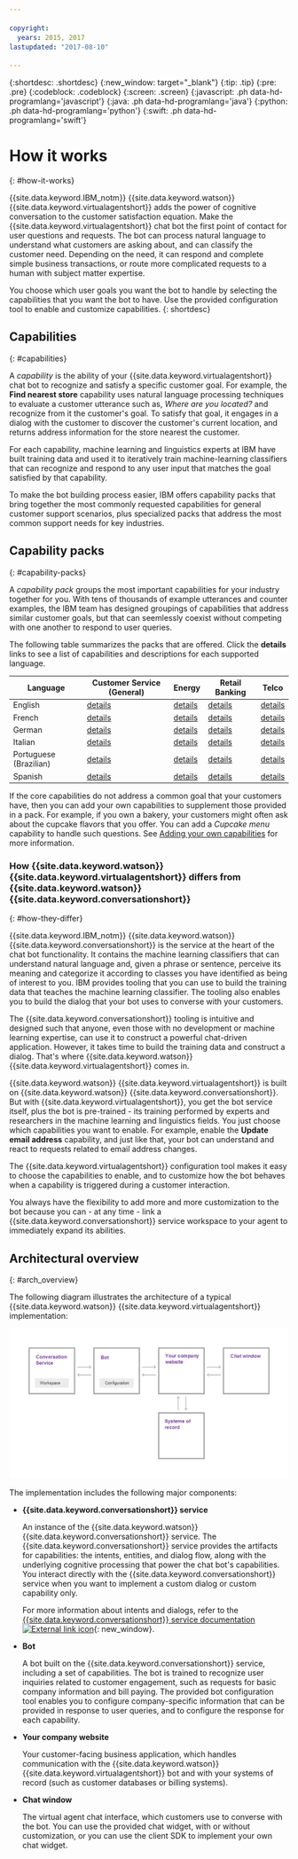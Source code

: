 ```yaml
---

copyright:
  years: 2015, 2017
lastupdated: "2017-08-10"

---
```


{:shortdesc: .shortdesc}
{:new_window: target="_blank"}
{:tip: .tip}
{:pre: .pre}
{:codeblock: .codeblock}
{:screen: .screen}
{:javascript: .ph data-hd-programlang='javascript'}
{:java: .ph data-hd-programlang='java'}
{:python: .ph data-hd-programlang='python'}
{:swift: .ph data-hd-programlang='swift'}

# How it works
{: #how-it-works}

{{site.data.keyword.IBM_notm}} {{site.data.keyword.watson}} {{site.data.keyword.virtualagentshort}} adds the power of cognitive conversation to the customer satisfaction equation. Make the {{site.data.keyword.virtualagentshort}} chat bot the first point of contact for user questions and requests. The bot can process natural language to  understand what customers are asking about, and can classify the customer need. Depending on the need, it can respond and complete simple business transactions, or route more complicated requests to a human with subject matter expertise.

You choose which user goals you want the bot to handle by selecting the capabilities that you want the bot to have. Use the provided configuration tool to enable and customize capabilities.
{: shortdesc}

## Capabilities
{: #capabilities}

A *capability* is the ability of your {{site.data.keyword.virtualagentshort}} chat bot to recognize and satisfy a specific customer goal. For example, the **Find nearest store** capability uses natural language processing techniques to evaluate a customer utterance such as, *Where are you located?* and recognize from it the customer's goal. To satisfy that goal, it engages in a dialog with the customer to discover the customer's current location, and returns address information for the store nearest the customer.

For each capability, machine learning and linguistics experts at IBM have built training data and used it to iteratively train machine-learning classifiers that can recognize and respond to any user input that matches the goal satisfied by that capability.

To make the bot building process easier, IBM offers capability packs that bring together the most commonly requested capabilities for general customer support scenarios, plus specialized packs that address the most common support needs for key industries.

## Capability packs
{: #capability-packs}

A *capability pack* groups the most important capabilities for your industry together for you. With tens of thousands of example utterances and counter examples, the IBM team has designed groupings of capabilities that address similar customer goals, but that can seemlessly coexist without competing with one another to respond to user queries.

The following table summarizes the packs that are offered. Click the **details** links to see a list of capabilities and descriptions for each supported language.

| Language | Customer Service (General) | Energy  | Retail Banking | Telco   |
|----------|----------------------------|---------|----------------|---------|
| English  | [details](/docs/services/virtual-agent/capabilities_list_general_en.html) | [details](/docs/services/virtual-agent/capabilities_list_energy_en.html) | [details](/docs/services/virtual-agent/capabilities_list_banking_en.html) | [details](/docs/services/virtual-agent/capabilities_list_telco_en.html) |
| French   | [details](/docs/services/virtual-agent/capabilities_list_general_fr.html) | [details](/docs/services/virtual-agent/capabilities_list_energy_fr.html) | [details](/docs/services/virtual-agent/capabilities_list_banking_fr.html) | [details](/docs/services/virtual-agent/capabilities_list_telco_fr.html) |
| German   | [details](/docs/services/virtual-agent/capabilities_list_general_de.html) | [details](/docs/services/virtual-agent/capabilities_list_energy_de.html)  | [details](/docs/services/virtual-agent/capabilities_list_banking_de.html)  | [details](/docs/services/virtual-agent/capabilities_list_telco_de.html) |
| Italian | [details](/docs/services/virtual-agent/capabilities_list_general_it.html) |[details](/docs/services/virtual-agent/capabilities_list_energy_it.html) | [details](/docs/services/virtual-agent/capabilities_list_banking_it.html) | [details](/docs/services/virtual-agent/capabilities_list_telco_it.html) |
| Portuguese (Brazilian) | [details](/docs/services/virtual-agent/capabilities_list_general_pt-br.html) | [details](/docs/services/virtual-agent/capabilities_list_energy_pt-br.html) | [details](/docs/services/virtual-agent/capabilities_list_banking_pt-br.html) | [details](/docs/services/virtual-agent/capabilities_list_telco_pt-br.html) |
| Spanish | [details](/docs/services/virtual-agent/capabilities_list_general_es.html) | [details](/docs/services/virtual-agent/capabilities_list_energy_es.html) | [details](/docs/services/virtual-agent/capabilities_list_banking_es.html) | [details](/docs/services/virtual-agent/capabilities_list_telco_es.html) |

If the core capabilities do not address a common goal that your customers have, then you can add your own capabilities to supplement those provided in a pack. For example, if you own a bakery, your customers might often ask about the cupcake flavors that you offer. You can add a *Cupcake menu* capability to handle such questions. See [Adding your own capabilities](add-custom-capabilities.html) for more information.

### How {{site.data.keyword.watson}} {{site.data.keyword.virtualagentshort}} differs from {{site.data.keyword.watson}} {{site.data.keyword.conversationshort}}
{: #how-they-differ}

{{site.data.keyword.IBM_notm}} {{site.data.keyword.watson}} {{site.data.keyword.conversationshort}} is the service at the heart of the chat bot functionality. It contains the machine learning classifiers that can understand natural language and, given a phrase or sentence, perceive its meaning and categorize it according to classes you have identified as being of interest to you. IBM provides tooling that you can use to build the training data that teaches the machine learning classifier. The tooling also enables you to build the dialog that your bot uses to converse with your customers.

The {{site.data.keyword.conversationshort}} tooling is intuitive and designed such that anyone, even those with no development or machine learning expertise, can use it to construct a powerful chat-driven application. However, it takes time to build the training data and construct a dialog. That's where {{site.data.keyword.watson}} {{site.data.keyword.virtualagentshort}} comes in.

{{site.data.keyword.watson}} {{site.data.keyword.virtualagentshort}} is built on {{site.data.keyword.watson}} {{site.data.keyword.conversationshort}}. But with {{site.data.keyword.virtualagentshort}}, you get the bot service itself, plus the bot is pre-trained - its training performed by experts and researchers in the machine learning and linguistics fields. You just choose which capabilities you want to enable. For example, enable the **Update email address** capability, and just like that, your bot can understand and react to requests related to email address changes.

The {{site.data.keyword.virtualagentshort}} configuration tool makes it easy to choose the capabilities to enable, and to customize how the bot behaves when a capability is triggered during a customer interaction.

You always have the flexibility to add more and more customization to the bot because you can - at any time - link a {{site.data.keyword.conversationshort}} service workspace to your agent to immediately expand its abilities.

## Architectural overview
{: #arch_overview}

The following diagram illustrates the architecture of a typical {{site.data.keyword.watson}} {{site.data.keyword.virtualagentshort}} implementation:

![Architectural overview](images/arch-overview.png)

The implementation includes the following major components:

- **{{site.data.keyword.conversationshort}} service**

    An instance of the {{site.data.keyword.watson}} {{site.data.keyword.conversationshort}} service. The {{site.data.keyword.conversationshort}} service provides the artifacts for capabilities: the intents, entities, and dialog flow, along with the underlying cognitive processing that power the chat bot's capabilities. You interact directly with the {{site.data.keyword.conversationshort}} service when you want to implement a custom dialog or custom capability only.

    For more information about intents and dialogs, refer to the [{{site.data.keyword.conversationshort}} service documentation ![External link icon](../../icons/launch-glyph.svg "External link icon")](https://console.bluemix.net/docs/services/conversation/index.html#about){: new_window}.

- **Bot**

    A bot built on the {{site.data.keyword.conversationshort}} service, including a set of capabilities. The bot is trained to recognize user inquiries related to customer engagement, such as requests for basic company information and bill paying. The provided bot configuration tool enables you to configure company-specific information that can be provided in response to user queries, and to configure the response for each capability.

- **Your company website**

    Your customer-facing business application, which handles communication with the {{site.data.keyword.watson}} {{site.data.keyword.virtualagentshort}} bot and with your systems of record (such as customer databases or billing systems).

- **Chat window**

    The virtual agent chat interface, which customers use to converse with the bot. You can use the provided chat widget, with or without customization, or you can use the client SDK to implement your own chat widget.

